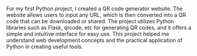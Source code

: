 For my first Python project, I created a QR code generator website. The website allows users to input any URL, which is then converted into a QR code that can be downloaded or shared. The project utilizes Python libraries such as Flask, qrcode, etc for generating QR codes, and it offers a simple and intuitive interface for easy use. This project helped me understand web development concepts and the practical application of Python in creating useful tools.
